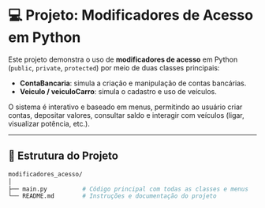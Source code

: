 # 💻 Projeto: Modificadores de Acesso em Python

Este projeto demonstra o uso de **modificadores de acesso** em Python (`public`, `private`, `protected`) por meio de duas classes principais:

- **ContaBancaria**: simula a criação e manipulação de contas bancárias.
- **Veiculo / veiculoCarro**: simula o cadastro e uso de veículos.

O sistema é interativo e baseado em menus, permitindo ao usuário criar contas, depositar valores, consultar saldo e interagir com veículos (ligar, visualizar potência, etc.).

---

## 📁 Estrutura do Projeto

```bash
modificadores_acesso/
│
├── main.py          # Código principal com todas as classes e menus
└── README.md        # Instruções e documentação do projeto
